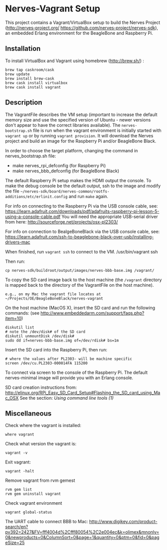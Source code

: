 # Nerves-Vagrant Setup

This project contains a Vagrant/VirtualBox setup to build the Nerves Project (http://nerves-project.org/ https://github.com/nerves-project/nerves-sdk), 
an embedded Erlang environment for the BeagleBone and Raspberry Pi.

## Installation

To install VirtualBox and Vagrant using homebrew (http://brew.sh/) :
```
brew tap caskroom/cask
brew update
brew install brew-cask
brew cask install virtualbox
brew cask install vagrant
```

## Description

The VagrantFile describes the VM setup (important to increase the default memory size and use the specified version
of Ubuntu - newer versions don't appear to have the correct libraries available). The `nerves-bootstrap.sh` file is
run when the vagrant environment is initially started with `vagrant up` or by running `vagrant provision`. It will
download the Nerves project and build an image for the Raspberry Pi and/or BeagleBone Black.

In order to choose the target platform, changing the command in nerves_bootstrap.sh file:
  - make nerves_rpi_defconfig (for Raspberry Pi)
  - make nerves_bbb_defconfig (for BeagleBone Black)

The default Raspberry Pi setup makes the HDMI output the console. To make the debug console be the default output, 
ssh to the image and modify the file `~/nerves-sdk/board/nerves-common/rootfs-additions/etc/erlinit.config` and run `make` again.

For info on connecting to the Raspberry Pi via the USB console cable, see: https://learn.adafruit.com/downloads/pdf/adafruits-raspberry-pi-lesson-5-using-a-console-cable.pdf
You will need the appropriate USB-serial driver from here: http://sourceforge.net/projects/osx-pl2303/

For info on connection to BealgeBoneBlack via the USB console cable, see:
https://learn.adafruit.com/ssh-to-beaglebone-black-over-usb/installing-drivers-mac

When finished, run `vagrant ssh` to connect to the VM. 
/usr/bin/vagrant ssh


Then run:
```
cp nerves-sdk/buildroot/output/images/nerves-bbb-base.img /vagrant/
```
To copy the SD card image back to the host machine (the `/vagrant` directory is mapped back to the directory of the
VagrantFile on the host machine).
```
e.g., on my Mac the vagrant file locates at
~/Projects/OE/BeagleBoneBlack/nerves-vagrant
````


On the host machine (MacOS X), insert the SD card and run the following commands:
(see http://www.embeddedarm.com/support/faqs.php?item=10)
```
diskutil list
# note the /dev/disk# of the SD card
diskutil unmountDisk /dev/disk#
sudo dd if=nerves-bbb-base.img of=/dev/rdisk# bs=1m
```

Insert the SD card into the Raspberry Pi, then run:
```
# where the values after PL2303- will be machine specific
screen /dev/cu.PL2303-000014FA 115200
```
To connect via screen to the console of the Raspberry Pi. The default nerves-minimal image will provide you with
an Erlang console.

SD card creation instructions from: http://elinux.org/RPi_Easy_SD_Card_Setup#Flashing_the_SD_card_using_Mac_OSX
See the section: _Using command line tools (1)_




## Miscellaneous
Check where the vagrant is installed:
```
where vagrant
```

Check what version the vagrant is:
```
vagrant -v
```

Exit vagrant:
```
vagrant -halt
```

Remove vagrant from rvm gemest
```
rvm gem list
rvm gem uninstall vagrant
```

Check vagrant environment
```
vagrant global-status
```

The UART cable to connect BBB to Mac:
http://www.digikey.com/product-search/en?pv392=2427&FV=fff4004d%2Cfff80054%2C2e004ec&k=olimex&mnonly=0&newproducts=0&ColumnSort=0&page=1&quantity=0&ptm=0&fid=0&pageSize=25

